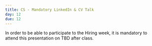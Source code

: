 ```yaml
---
title: CS - Mandatory LinkedIn & CV Talk
day: 12
due: 12
---
```



In order to be able to participate to the Hiring week, it is mandatory to attend this presentation on TBD after class.
